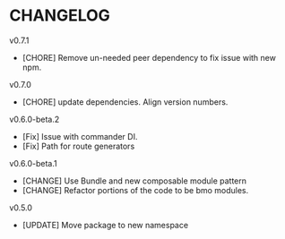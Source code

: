 # CHANGELOG

v0.7.1
- [CHORE] Remove un-needed peer dependency to fix issue with new npm.

v0.7.0
- [CHORE] update dependencies. Align version numbers.

v0.6.0-beta.2
- [Fix] Issue with commander DI.
- [Fix] Path for route generators

v0.6.0-beta.1
- [CHANGE] Use Bundle and new composable module pattern
- [CHANGE] Refactor portions of the code to be bmo modules.

v0.5.0
- [UPDATE] Move package to new namespace
